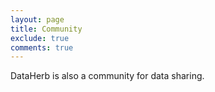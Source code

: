 ```yaml
---
layout: page
title: Community
exclude: true
comments: true
---
```


DataHerb is also a community for data sharing.
